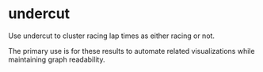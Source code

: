 # undercut

Use undercut to cluster racing lap times as either racing or not. 

The primary use is for these results to automate related visualizations while maintaining graph readability.
